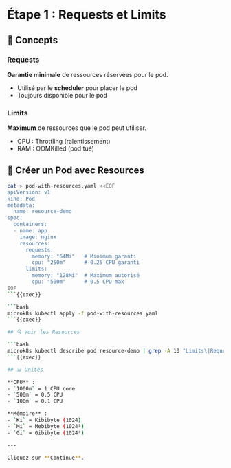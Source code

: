 # Étape 1 : Requests et Limits

## 📝 Concepts

### Requests
**Garantie minimale** de ressources réservées pour le pod.
- Utilisé par le **scheduler** pour placer le pod
- Toujours disponible pour le pod

### Limits
**Maximum** de ressources que le pod peut utiliser.
- CPU : Throttling (ralentissement)
- RAM : OOMKilled (pod tué)

## 📄 Créer un Pod avec Resources

```bash
cat > pod-with-resources.yaml <<EOF
apiVersion: v1
kind: Pod
metadata:
  name: resource-demo
spec:
  containers:
  - name: app
    image: nginx
    resources:
      requests:
        memory: "64Mi"   # Minimum garanti
        cpu: "250m"      # 0.25 CPU garanti
      limits:
        memory: "128Mi"  # Maximum autorisé
        cpu: "500m"      # 0.5 CPU max
EOF
```{{exec}}

```bash
microk8s kubectl apply -f pod-with-resources.yaml
```{{exec}}

## 🔍 Voir les Resources

```bash
microk8s kubectl describe pod resource-demo | grep -A 10 "Limits\|Requests"
```{{exec}}

## 📊 Unités

**CPU** :
- `1000m` = 1 CPU core
- `500m` = 0.5 CPU
- `100m` = 0.1 CPU

**Mémoire** :
- `Ki` = Kibibyte (1024)
- `Mi` = Mebibyte (1024²)
- `Gi` = Gibibyte (1024³)

---

Cliquez sur **Continue**.
